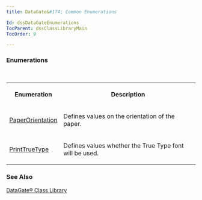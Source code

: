 ```yaml
---
title: DataGate&#174; Common Enumerations

Id: dssDataGateEnumerations
TocParent: dssClassLibraryMain
TocOrder: 0

---
```


### Enumerations
<br />

<table class="dtTABLE" id="table3" style="border-spacing: 0px; x-cell-content-align: Top" cellspacing="0" x-use-null-cells="x-use-null-cells">
          <colgroup span="1">
            <col span="1" style="WIDTH: 20%" />
            <col span="1" style="WIDTH: 79.44%" />
          </colgroup>
          <tr>
            <th colspan="1" rowspan="1">

Enumeration
</th>
            <th colspan="1" rowspan="1">

Description
</th>
          </tr>
          <tr>
            <td colspan="1" rowspan="1">

[PaperOrientation](adgPaperOrientationEnumeration.html) 
</td>
            <td colspan="1" rowspan="1">

Defines values on the orientation of the paper.
</td>
          </tr>
          <tr>
            <td colspan="1" rowspan="1">

[PrintTrueType](adgPrintTrueTypeEnumeration.html) 
</td>
            <td colspan="1" rowspan="1">

Defines values whether the True Type font will be used.
</td>
          </tr>
</table>

### See Also
[DataGate&#174; Class Library](adgClassLibraryMain.html) 
